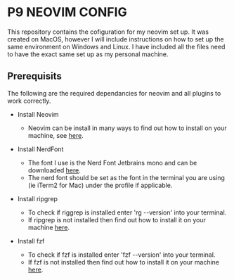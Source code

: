 # P9 NEOVIM CONFIG

This repository contains the cofiguration for my neovim set up.
It was created on MacOS, however I will include instructions on how to set up the same environment on Windows and Linux.
I have included all the files need to have the exact same set up as my personal machine.

## Prerequisits

The following are the required dependancies for neovim and all plugins to work correctly.

- Install Neovim
    - Neovim can be install in many ways to find out how to install on your machine, see [here](https://github.com/neovim/neovim/blob/master/INSTALL.md).

- Install NerdFont
    - The font I use is the Nerd Font Jetbrains mono and can be downloaded [here](https://github.com/ryanoasis/nerd-fonts/releases/download/v3.2.1/JetBrainsMono.zip).
    - The nerd font should be set as the font in the terminal you are using (ie iTerm2 for Mac) under the profile if applicable.

- Install ripgrep
    - To check if riggrep is installed enter 'rg --version' into your terminal.
    - If ripgrep is not installed then find out how to install it on your machine [here](https://github.com/BurntSushi/ripgrep?tab=readme-ov-file#installation).

- Install fzf
    - To check if fzf is installed enter 'fzf --version' into your terminal.
    - If fzf is not installed then find out how to install it on your machine [here](https://github.com/junegunn/fzf?tab=readme-ov-file#installation).
